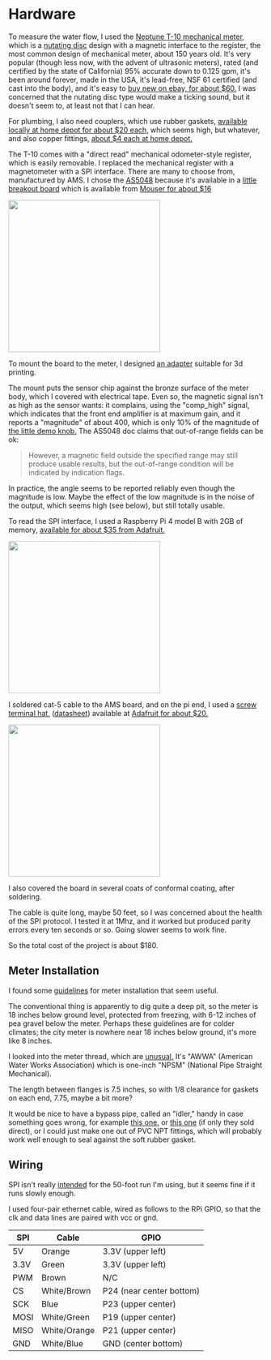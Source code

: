 # Hardware

To measure the water flow, I used the
[Neptune T-10 mechanical meter,](https://www.neptunetg.com/globalassets/products/literature/20-004231-ps-t-10-small-02.20.pdf)
which is a
[nutating disc](https://en.wikipedia.org/wiki/Nutating_disc_engine#Water_meters)
design with a magnetic interface to the register, the most common design of
mechanical meter, about 150 years old.  It's very popular (though less now,
with the advent of ultrasonic meters), rated (and certified by the state
of California) 95% accurate down to 0.125 gpm,
it's been around forever, made in the USA,
it's lead-free, NSF 61 certified (and cast into the body),
and it's easy to 
[buy new on ebay, for about $60.](https://www.ebay.com/itm/Neptune-5-8x3-4-Water-Meter-T-10-Trident-NSF61-Direct-Read-Cubic-Feet-qty-avail/264510110592)
I was concerned that the nutating
disc type would make a ticking sound, but it doesn't seem to, at least not that
I can hear.

For plumbing, I also need couplers, which use rubber gaskets, 
[available locally at home depot for about $20 each,](https://www.homedepot.com/p/Everbilt-3-4-in-FIP-x-1-in-MIP-Brass-Adapter-Fitting-801829/300096110)
which seems high, but whatever, and also copper fittings, 
[about $4 each at home depot.](https://www.homedepot.com/p/Everbilt-3-4-in-Copper-Pressure-Cup-x-FIP-Female-Adapter-Fitting-C603HD34/100347144)

The T-10 comes with a "direct read" mechanical odometer-style register, which
is easily removable.
I replaced the mechanical register with a magnetometer with a SPI interface.
There are many to choose from, manufactured by AMS.  I chose the
[AS5048](https://ams.com/documents/20143/36005/AS5048_DS000298_4-00.pdf)
because it's available in a
[little breakout board](https://ams.com/documents/20143/36005/AS5048_UG000223_1-00.pdf)
which is available from
[Mouser for about $16](https://www.mouser.com/ProductDetail/ams/AS5048A-TS_EK_AB?qs=Rt6VE0PE%2FOd5D%2Fkw9O7ofA%3D%3D)

<img src="https://ams.com/documents/20143/36005/AS5048A_IM000200_1-00.png" width="300">

To mount the board to the meter, I designed 
[an adapter](https://cad.onshape.com/documents/ed2b755e4b344f41f9b4f153/w/52855fbdfec80d94d3c574bc/e/c719515288ca89ce0e0c505f)
suitable for 3d printing.

The mount puts the sensor chip against the bronze surface of the meter body,
which I covered with electrical tape.  Even so, the magnetic signal isn't
as high as the sensor wants: it complains, using the "comp_high" signal, which 
indicates that the front end amplifier is at maximum gain, and it reports a
"magnitude" of about 400, which is only 10% of the magnitude of
[the little demo knob.](https://ams.com/rmh05-dk-xx)
The AS5048 doc claims that out-of-range fields can be ok:

> However, a magnetic field outside the specified range may still
produce usable results, but the out-of-range condition will be
indicated by indication flags.

In practice, the angle seems to be reported reliably even though the magnitude
is low.  Maybe the effect of the
low magnitude is in the noise of the output, which seems high (see below),
but still totally usable.

To read the SPI interface, I used a Raspberry Pi 4 model B with 2GB of memory,
[available for about $35 from Adafruit.](https://www.adafruit.com/product/4295?src=raspberrypi)

<img src="https://cdn-shop.adafruit.com/1200x900/4295-05.jpg" width="300">

I soldered cat-5 cable to the AMS board, and on the pi end, I used
a 
[screw terminal hat,](https://alchemy-power.com/pi-ezconnect/)
([datasheet](https://www.alchemy-power.com/wp-content/uploads/2017/03/Pi-EzConnect.pdf))
available at
[Adafruit for about $20.](https://www.adafruit.com/product/2711)

<img src="https://cdn-shop.adafruit.com/1200x900/2711-07.jpg" width="300">

I also covered the board in several coats of conformal coating, after soldering.

The cable is quite long, maybe 50 feet, so I was concerned about the health of
the SPI protocol.  I tested it at 1Mhz, and it worked but produced parity errors every
ten seconds or so.  Going slower seems to work fine.

So the total cost of the project is about $180.

## Meter Installation

I found some
[guidelines](http://scceh.com/Portals/6/Env_Health/consumer_protection/drinking_water/Meter_Tech_Stds.pdf)
for meter installation that seem useful.

The conventional thing is apparently to dig quite a deep pit, so the meter is
18 inches below ground level, protected from freezing, with 6-12 inches of
pea gravel below the meter.  Perhaps these guidelines are for colder climates;
the city meter is nowhere near 18 inches below ground, it's more like 8 inches.

I looked into the meter thread, which are 
[unusual.](https://utility-technologies.myshopify.com/pages/water-meter-terminology)
It's "AWWA" (American Water Works Association) which is one-inch "NPSM"
(National Pipe Straight Mechanical).

The length between flanges is 7.5 inches, so with 1/8 clearance for gaskets on each end,
7.75, maybe a bit more?

It would be nice to have a bypass pipe, called an "idler," handy in case something
goes wrong, for example
[this one,](https://www.flows.com/plastic-spacer-tube-for-3-4-meter/) or
[this one](https://assets.fordmeterbox.com/pricebook/h/Water-Meter-Coupling-Price-Book.pdf)
(if only they sold direct),
or I could just make one out of PVC NPT fittings, which will probably
work well enough to seal against the soft rubber gasket.

## Wiring

SPI isn't really 
[intended](https://electronics.stackexchange.com/questions/163468/spi-max-distance)
for the 50-foot run I'm using, but it seems fine if it runs slowly enough.

I used four-pair ethernet cable, wired as follows to the RPi GPIO, so that
the clk and data lines are paired with vcc or gnd.

| SPI  | Cable        | GPIO                     |
| ---- | ------------ | ------------------------ |
| 5V   | Orange       | 3.3V (upper left)        |
| 3.3V | Green        | 3.3V (upper left)        |
| PWM  | Brown        | N/C                      |
| CS   | White/Brown  | P24 (near center bottom) |
| SCK  | Blue         | P23 (upper center)       |
| MOSI | White/Green  | P19 (upper center)       |
| MISO | White/Orange | P21 (upper center)       |
| GND  | White/Blue   | GND (center bottom)      |
